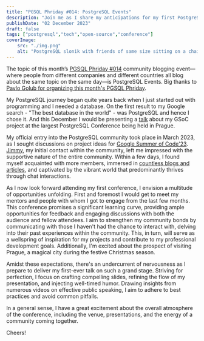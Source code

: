 ```yaml
---
title: "PGSQL Phriday #014: PostgreSQL Events"
description: "Join me as I share my anticipations for my first PostgreSQL event PGConf EU."
publishDate: "02 December 2023"
draft: false
tags: ["postgresql","tech","open-source","conference"]
coverImage:
    src: "./img.png"
    alt: "PostgreSQL slonik with friends of same size sitting on a chair on a table"
---
```


The topic of this month’s [PGSQL Phriday #014](https://www.pgsqlphriday.com/2023/11/pgsql-phriday-014/) community blogging event—where people from different companies and different countries all blog about the same topic on the same day—is PostgreSQL Events. Big thanks to [Pavlo Golub for organizing this month's PGSQL Phriday](https://www.cybertec-postgresql.com/en/pgsql-phriday-014-postgresql-events/).

My PostgreSQL journey began quite years back when I just started out with programming and I needed a database. On the first result to my Google search - "The best database in the world" - was PostgreSQL and hence I chose it. And this December I would be presenting a [talk](https://www.postgresql.eu/events/pgconfeu2023/schedule/session/4797-charting-my-path-journey-of-a-gsoc-2023-contributor-to-postgresql-with-pg_statviz) about my GSoC project at the largest PostgreSQL Conference being held in Prague.

My official entry into the PostgreSQL community took place in March 2023, as I sought discussions on project ideas for [Google Summer of Code'23](https://summerofcode.withgoogle.com/). [Jimmy](https://vyruss.org/), my initial contact within the community, left me impressed with the supportive nature of the entire community. Within a few days, I found myself acquainted with more members, immersed in [countless blogs and articles](https://gist.github.com/rajivharlalka/f9a54c95eeafeef58734e2006f957fed), and captivated by the vibrant world that predominantly thrives through chat interactions.

As I now look forward attending my first conference, I envision a multitude of opportunities unfolding. First and foremost I would get to meet my mentors and people with whom I got to engage from the last few months. This conference promises a significant learning curve, providing ample opportunities for feedback and engaging discussions with both the audience and fellow attendees. I aim to strengthen my community bonds by communicating with those I haven't had the chance to interact with, delving into their past experiences within the community. This, in turn, will serve as a wellspring of inspiration for my projects and contribute to my professional development goals. Additionally, I'm excited about the prospect of visiting Prague, a magical city during the festive Christmas season.

Amidst these expectations, there's an undercurrent of nervousness as I prepare to deliver my first-ever talk on such a grand stage. Striving for perfection, I focus on crafting compelling slides, refining the flow of my presentation, and injecting well-timed humor. Drawing insights from numerous videos on effective public speaking, I aim to adhere to best practices and avoid common pitfalls.

In a general sense, I have a great excitement about the overall atmosphere of the conference, including the venue, presentations, and the energy of a community coming together.

Cheers!